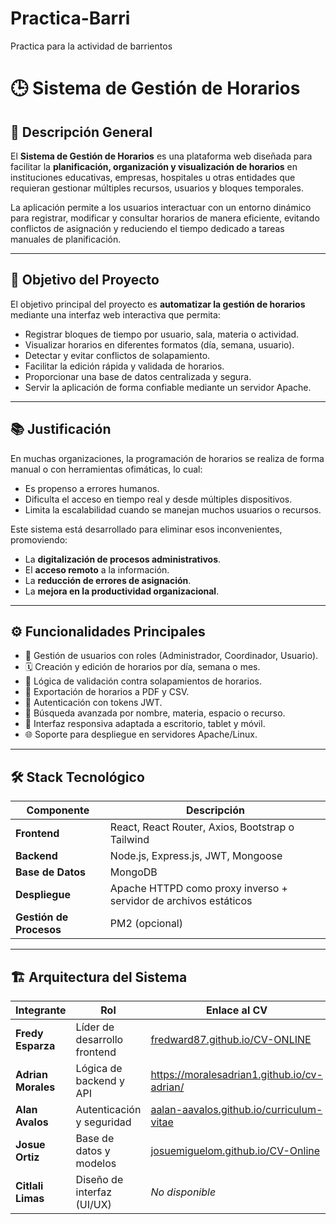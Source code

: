 # Practica-Barri
Practica para la actividad de barrientos

# 🕒 Sistema de Gestión de Horarios

## 📌 Descripción General

El **Sistema de Gestión de Horarios** es una plataforma web diseñada para facilitar la **planificación, organización y visualización de horarios** en instituciones educativas, empresas, hospitales u otras entidades que requieran gestionar múltiples recursos, usuarios y bloques temporales.

La aplicación permite a los usuarios interactuar con un entorno dinámico para registrar, modificar y consultar horarios de manera eficiente, evitando conflictos de asignación y reduciendo el tiempo dedicado a tareas manuales de planificación.

---

## 🎯 Objetivo del Proyecto

El objetivo principal del proyecto es **automatizar la gestión de horarios** mediante una interfaz web interactiva que permita:

- Registrar bloques de tiempo por usuario, sala, materia o actividad.
- Visualizar horarios en diferentes formatos (día, semana, usuario).
- Detectar y evitar conflictos de solapamiento.
- Facilitar la edición rápida y validada de horarios.
- Proporcionar una base de datos centralizada y segura.
- Servir la aplicación de forma confiable mediante un servidor Apache.

---

## 📚 Justificación

En muchas organizaciones, la programación de horarios se realiza de forma manual o con herramientas ofimáticas, lo cual:

- Es propenso a errores humanos.
- Dificulta el acceso en tiempo real y desde múltiples dispositivos.
- Limita la escalabilidad cuando se manejan muchos usuarios o recursos.

Este sistema está desarrollado para eliminar esos inconvenientes, promoviendo:

- La **digitalización de procesos administrativos**.
- El **acceso remoto** a la información.
- La **reducción de errores de asignación**.
- La **mejora en la productividad organizacional**.

---

## ⚙️ Funcionalidades Principales

- 👤 Gestión de usuarios con roles (Administrador, Coordinador, Usuario).
- 🗓️ Creación y edición de horarios por día, semana o mes.
- 🧠 Lógica de validación contra solapamientos de horarios.
- 📄 Exportación de horarios a PDF y CSV.
- 🔐 Autenticación con tokens JWT.
- 🔎 Búsqueda avanzada por nombre, materia, espacio o recurso.
- 📱 Interfaz responsiva adaptada a escritorio, tablet y móvil.
- 🌐 Soporte para despliegue en servidores Apache/Linux.

---

## 🛠️ Stack Tecnológico

| Componente | Descripción |
|-----------|-------------|
| **Frontend** | React, React Router, Axios, Bootstrap o Tailwind |
| **Backend** | Node.js, Express.js, JWT, Mongoose |
| **Base de Datos** | MongoDB |
| **Despliegue** | Apache HTTPD como proxy inverso + servidor de archivos estáticos |
| **Gestión de Procesos** | PM2 (opcional) |

---

## 🏗️ Arquitectura del Sistema

| Integrante        | Rol                         | Enlace al CV                                                                 |
|-------------------|------------------------------|------------------------------------------------------------------------------|
| **Fredy Esparza** | Líder de desarrollo frontend | [fredward87.github.io/CV-ONLINE](https://fredward87.github.io/CV-ONLINE/)   |
| **Adrian Morales**| Lógica de backend y API      | https://moralesadrian1.github.io/cv-adrian/                                                              |
| **Alan Avalos**   | Autenticación y seguridad    | [aalan-aavalos.github.io/curriculum-vitae](https://aalan-aavalos.github.io/curriculum-vitae/) |
| **Josue Ortiz**   | Base de datos y modelos      | [josuemiguelom.github.io/CV-Online](https://josuemiguelom.github.io/CV-Online/) |
| **Citlali Limas** | Diseño de interfaz (UI/UX)   | *No disponible*                                                              |

